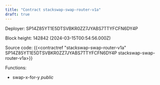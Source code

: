 ```yaml
---
title: "Contract stackswap-swap-router-v1a"
draft: true
---
```

Deployer: SP14Z85YT1E5DTSVBKR0ZZ7JYABS7TTYFCFN6DY4P


 



Block height: 142842 (2024-03-15T00:54:56.000Z)

Source code: {{<contractref "stackswap-swap-router-v1a" SP14Z85YT1E5DTSVBKR0ZZ7JYABS7TTYFCFN6DY4P stackswap-swap-router-v1a>}}

Functions:

* swap-x-for-y _public_
